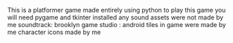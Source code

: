 This is a platformer game made entirely using python
to play this game you will need pygame and tkinter installed
any sound assets were not made by me
soundtrack: brooklyn game studio : android
tiles in game were made by me
character icons made by me
